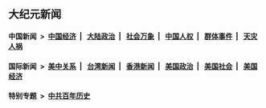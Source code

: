 ## 大纪元新闻

#### 中国新闻 &nbsp;>&nbsp; [中国经济](indexes/ncid283/README.md?02111645) &nbsp;| &nbsp; [大陆政治](indexes/ncid277/README.md?02111645) &nbsp;| &nbsp; [社会万象](indexes/ncid282/README.md?02111645) &nbsp;| &nbsp; [中国人权](indexes/ncid278/README.md?02111645) &nbsp;| &nbsp; [群体事件](indexes/ncid279/README.md?02111645) &nbsp;| &nbsp; [天灾人祸](indexes/ncid280/README.md?02111645)

#### 国际新闻 &nbsp;>&nbsp; [美中关系](indexes/nf1412576/README.md?02111645) &nbsp;| &nbsp; [台湾新闻](indexes/ncid1349361/README.md?02111645) &nbsp;| &nbsp; [香港新闻](indexes/ncid1349362/README.md?02111645) &nbsp;| &nbsp; [美国政治](indexes/ncid1078159/README.md?02111645) &nbsp;| &nbsp; [美国社会](indexes/ncid1078160/README.md?02111645) &nbsp;| &nbsp; [美国经济](indexes/ncid1078158/README.md?02111645)

#### 特别专题 &nbsp;>&nbsp; [中共百年历史](https://github.com/epoch-news/epoch-special/blob/master/README.md?02111645)  
